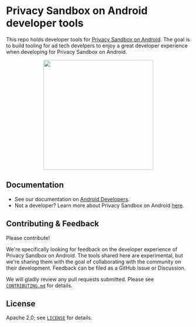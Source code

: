 # Privacy Sandbox on Android developer tools
This repo holds developer tools for [Privacy Sandbox on Android](https://privacysandbox.com/android). The goal is to build tooling for ad tech develpers to enjoy a great developer experience when developing for Privacy Sandbox on Android.
<p align="center">
<img src="https://user-images.githubusercontent.com/6587742/224488460-4c1af1fe-4fe9-494c-9bb8-fc1f8c5aef58.svg" height="300">
</p>

## Documentation
* See our documentation on [Android Developers](https://developer.android.com/design-for-safety/privacy-sandbox).
* Not a developer? Learn more about Privacy Sandbox on Android [here](http://privacysandbox.com/android).

## Contributing & Feedback
Please contribute! 

We're specifically looking for feedback on the developer experience of Privacy Sandbox on Android. The tools shared here are experimental, but we're sharing them with the goal of collaborating with the community on their development. Feedback can be filed as a GitHub Issue or Discussion.

We will gladly review any pull requests submitted. Please see [`CONTRIBUTING.md`](CONTRIBUTING.md) for details.

## License

Apache 2.0; see [`LICENSE`](LICENSE) for details.
